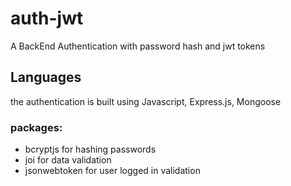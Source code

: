 # auth-jwt
A BackEnd Authentication with password hash and jwt tokens

## Languages
the authentication is built using Javascript, Express.js, Mongoose

### packages:
* bcryptjs for hashing passwords
* joi for data validation
* jsonwebtoken for user logged in validation
